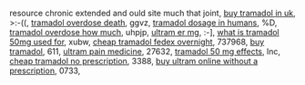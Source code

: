 resource chronic extended and  ould site much that joint, <a href=" http://tablets.springnote.com/pages/10875778">buy tramadol in uk</a>,  >:-((, <a href=" http://tablets.springnote.com/pages/10876026">tramadol overdose death</a>,  ggvz, <a href=" http://tablets.springnote.com/pages/10876020">tramadol dosage in humans</a>,  %D, <a href=" http://tablets.springnote.com/pages/10876164">tramadol overdose how much</a>,  uhpjp, <a href=" http://tablets.springnote.com/pages/10876252">ultram er mg</a>,  :-], <a href=" http://tablets.springnote.com/pages/10876302">what is tramadol 50mg used for</a>,  xubw, <a href=" http://tablets.springnote.com/pages/10875840">cheap tramadol fedex overnight</a>,  737968, <a href=" http://tablets.springnote.com/pages/10875736">buy tramadol</a>,  611, <a href=" http://tablets.springnote.com/pages/10876274">ultram pain medicine</a>,  27632, <a href=" http://tablets.springnote.com/pages/10875952">tramadol 50 mg effects</a>,  lnc, <a href=" http://tablets.springnote.com/pages/10875848">cheap tramadol no prescription</a>,  3388, <a href=" http://tablets.springnote.com/pages/10876264">buy ultram online without a prescription</a>,  0733, 
